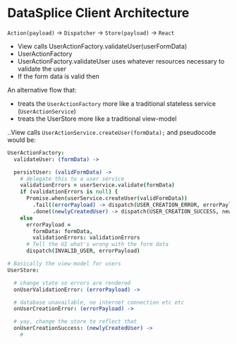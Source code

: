 # DataSplice Client Architecture

`Action(payload)` -> `Dispatcher` -> `Store(payload)` -> `React`


- View calls UserActionFactory.validateUser(userFormData)
- UserActionFactory
- UserActionFactory.validateUser uses whatever resources necessary to validate the user
- If the form data is valid then


An alternative flow that:

- treats the `UserActionFactory` more like a traditional stateless service (`UserActionService`)
- treats the UserStore more like a traditional view-model

..View calls `UserActionService.createUser(formData);` and pseudocode would be:

```coffeescript
UserActionFactory:
  validateUser: (formData) ->

  persistUser: (validFormData) ->
    # delegate this to a user service
    validationErrors = userService.validate(formData)
    if (validationErrors is null) {
      Promise.when(userService.createUser(validFormData))
        .fail((errorPayload) -> dispatch(USER_CREATION_ERROR, errorPayload))
        .done((newlyCreatedUser) -> dispatch(USER_CREATION_SUCCESS, newlyCreatedUser))
    else
      errorPayload =
        formData: formData,
        validationErrors: validationErrors
      # Tell the UI what's wrong with the form data
      dispatch(INVALID_USER, errorPayload)

# Basically the view-model for users
UserStore:

  # change state so errors are rendered
  onUserValidationError: (errorPayload) ->  

  # database unavailable, no internet connection etc etc
  onUserCreationError: (errorPayload) ->

  # yay, change the store to reflect that
  onUserCreationSuccess: (newlyCreatedUser) ->
    #

```

